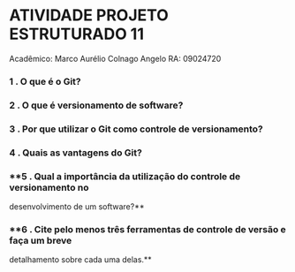 # **ATIVIDADE PROJETO ESTRUTURADO 11**

Acadêmico: Marco Aurélio Colnago Angelo
RA: 09024720


### **1 . O que é o Git?**

### **2 . O que é versionamento de software?**

### **3 . Por que utilizar o Git como controle de versionamento?**

### **4 . Quais as vantagens do Git?**

### **5 . Qual a importância da utilização do controle de versionamento no
desenvolvimento de um software?**

### **6 . Cite pelo menos três ferramentas de controle de versão e faça um breve
detalhamento sobre cada uma delas.**